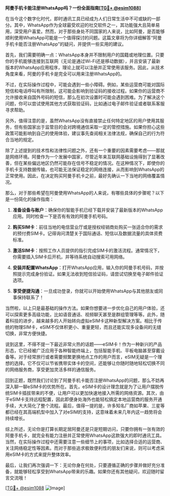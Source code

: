 **阿曼手机卡能注册WhatsApp吗？一份全面指南[[TG💪+ @esim1088](https://t.me/s/esim1088)]**

在当今这个数字化时代，即时通讯工具已经成为人们日常生活中不可或缺的一部分。其中，WhatsApp作为全球最受欢迎的社交软件之一，其功能强大且简单易用，深受用户喜爱。然而，对于那些身处不同国家的人来说，比如阿曼，是否能够顺利使用WhatsApp可能是一个值得探讨的问题。这篇文章将为你详细解答“阿曼手机卡能否注册WhatsApp”的疑问，并提供一些实用的建议。

首先，我们需要明确一点：WhatsApp本身并不限制用户的国籍或地理位置。只要你的手机能够连接到互联网（无论是通过Wi-Fi还是移动数据），并且安装了最新版本的WhatsApp应用程序，理论上就可以注册并正常使用该服务。因此，从技术角度来看，阿曼的手机卡是完全可以用来注册WhatsApp的。

不过，在实际操作过程中，可能会遇到一些小障碍。例如，某些运营商可能对国际短信和电话呼叫有所限制，这可能会影响到验证码的接收过程。如果你的运营商不允许接收来自国外号码的短信，那么在初次设置时可能会遇到困难。为了解决这个问题，你可以尝试使用其他方式获取验证码，比如通过电子邮件验证或者联系客服寻求帮助。

另外，值得注意的是，虽然WhatsApp没有直接禁止任何特定地区的用户使用其服务，但有些国家出于监管目的会对跨境通信采取一定的管控措施。如果你担心这些政策可能影响到自己的使用体验，建议事先查阅相关法律法规，确保自己的行为符合当地的规定。

除了上述提到的技术性和法律性问题之外，还有一个重要的因素需要考虑——那就是网络环境。阿曼作为一个发展中国家，尽管近年来互联网基础设施得到了显著改善，但在某些偏远地区仍然可能存在信号不稳定的情况。在这种情况下，即使你的手机卡支持数据传输，也可能无法保证稳定的网络连接，从而影响到WhatsApp的正常使用。因此，在决定购买阿曼手机卡之前，最好先确认一下当地的网络覆盖情况。

那么，对于那些希望在阿曼使用WhatsApp的人来说，有哪些具体的步骤呢？以下是一份简化的操作指南：

1. **准备设备与账户**：确保你的智能手机已经下载并安装了最新版本的WhatsApp应用。同时检查一下是否有有效的阿曼手机号码。

2. **购买SIM卡**：前往当地的电信营业厅或是授权经销商处购买一张适合你的需求的预付费SIM卡。记得询问清楚关于国际通话、短信以及数据流量的具体资费标准。

3. **激活SIM卡**：按照工作人员提供的指引完成SIM卡的激活流程。通常情况下，你需要插入SIM卡后开机，并等待系统自动搜索可用网络。

4. **安装并配置WhatsApp**：打开WhatsApp应用，输入你的阿曼手机号码，并按照提示完成身份验证。如果无法收到短信验证码，请尝试切换至电子邮件验证选项。

5. **享受便捷沟通**：一旦成功登录，你就可以开始使用WhatsApp与其他朋友或同事保持联系了！

当然啦，以上只是最基础的操作方法。如果你想要进一步优化自己的用户体验，还可以探索更多高级功能，比如语音通话、视频聊天甚至是群组管理等等。此外，随着科技的进步，越来越多的人开始转向虚拟eSIM卡这种新型解决方案。相比于传统的物理SIM卡，eSIM不仅体积更小、重量更轻，而且还能实现多设备间的无缝切换，非常方便快捷。

说到这里，不得不提一下最近非常火热的话题——eSIM卡！作为一种新兴的产品形态，它已经被广泛应用于各种智能终端上，包括智能手机、平板电脑甚至穿戴设备等。对于经常旅行或者需要频繁更换地点工作的用户而言，eSIM无疑是一个理想的选择。它不仅可以节省携带实体卡的空间，还能够让你随时随地轻松切换不同的网络服务商，享受更加灵活多样的通信服务。

回到正题，既然我们讨论到了阿曼手机卡能否注册WhatsApp的问题，那么不妨再深入聊一聊eSIM卡的优势所在。首先，eSIM卡的设计理念就是为了让用户摆脱传统SIM卡插拔带来的不便，让用户可以更加快速地接入所需的网络资源。其次，由于eSIM卡支持远程配置，因此即便身处海外也能轻松搞定本地运营商的服务开通手续，大大简化了整个流程。最后，值得一提的是，许多知名厂商如苹果、三星等都已经在其高端机型中加入了对eSIM的支持，这意味着未来几年内这一趋势将会持续增长。

综上所述，无论你是打算长期定居阿曼还是只是短期访问，只要你拥有一张有效的阿曼手机卡，就完全有能力注册并正常使用WhatsApp这款强大的即时通讯工具。当然，在实际操作过程中还需要注意一些细节上的事项，比如选择合适的运营商、关注网络稳定性等因素。而对于那些追求极致便利性的朋友们来说，则可以考虑采用eSIM卡的方式来提升整体效率。

最后，让我们再次强调一下：无论你身在何处，只要遵循正确的步骤并做好充分准备，就能够轻松享受到WhatsApp带来的乐趣。如果你还有其他疑问，欢迎随时留言交流哦！

[[TG💪+ @esim1088](https://t.me/s/esim1088) ![Image](https://i.postimg.cc/4NQfJmqS/Snipaste-2025-05-13-00-14-12.png)]
